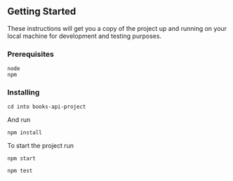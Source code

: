 
## Getting Started

These instructions will get you a copy of the project up and running on your local machine for development and testing purposes.

### Prerequisites

```
node 
npm
```

### Installing


```
cd into books-api-project
```

And run

```
npm install
```

To start the project run

```
npm start
```



```
npm test
```


